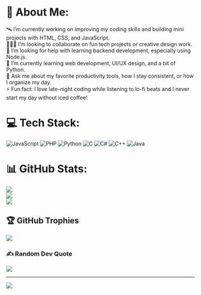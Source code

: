 # 💫 About Me:
🛰️ I’m currently working on improving my coding skills and building mini projects with HTML, CSS, and JavaScript.<br>🧑‍🤝‍🧑 I’m looking to collaborate on fun tech projects or creative design work.<br>🤝 I’m looking for help with learning backend development, especially using Node.js.<br>🌱 I’m currently learning web development, UI/UX design, and a bit of Python.<br>💬 Ask me about my favorite productivity tools, how I stay consistent, or how I organize my day.<br>⚡ Fun fact: I love late-night coding while listening to lo-fi beats and I never start my day without iced coffee!


# 💻 Tech Stack:
![JavaScript](https://img.shields.io/badge/javascript-%23323330.svg?style=for-the-badge&logo=javascript&logoColor=%23F7DF1E) ![PHP](https://img.shields.io/badge/php-%23777BB4.svg?style=for-the-badge&logo=php&logoColor=white) ![Python](https://img.shields.io/badge/python-3670A0?style=for-the-badge&logo=python&logoColor=ffdd54) ![C](https://img.shields.io/badge/c-%2300599C.svg?style=for-the-badge&logo=c&logoColor=white) ![C#](https://img.shields.io/badge/c%23-%23239120.svg?style=for-the-badge&logo=csharp&logoColor=white) ![C++](https://img.shields.io/badge/c++-%2300599C.svg?style=for-the-badge&logo=c%2B%2B&logoColor=white) ![Java](https://img.shields.io/badge/java-%23ED8B00.svg?style=for-the-badge&logo=openjdk&logoColor=white)
# 📊 GitHub Stats:
![](https://github-readme-stats.vercel.app/api?username=Yayan_&theme=dark&hide_border=false&include_all_commits=true&count_private=false)<br/>
![](https://nirzak-streak-stats.vercel.app/?user=Yayan_&theme=dark&hide_border=false)<br/>
![](https://github-readme-stats.vercel.app/api/top-langs/?username=Yayan_&theme=dark&hide_border=false&include_all_commits=true&count_private=false&layout=compact)

## 🏆 GitHub Trophies
![](https://github-profile-trophy.vercel.app/?username=Yayan_&theme=radical&no-frame=false&no-bg=false&margin-w=4)

### ✍️ Random Dev Quote
![](https://quotes-github-readme.vercel.app/api?type=horizontal&theme=radical)

---
[![](https://visitcount.itsvg.in/api?id=Yayan_&icon=6&color=12)](https://visitcount.itsvg.in)

<!-- Proudly created with GPRM ( https://gprm.itsvg.in ) -->
